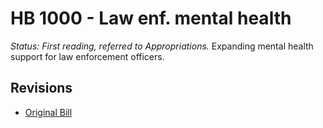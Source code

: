 # HB 1000 - Law enf. mental health
*Status: First reading, referred to Appropriations.*
Expanding mental health support for law enforcement officers.

## Revisions
* [Original Bill](1/)